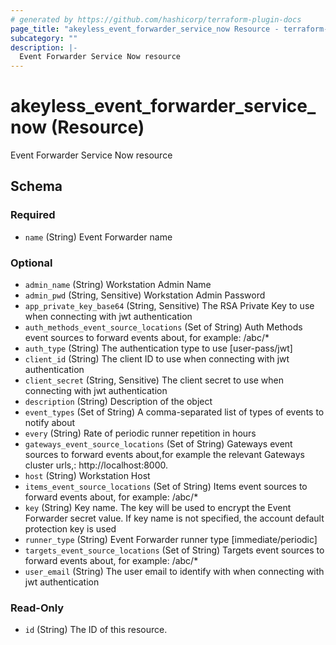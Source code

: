 ```yaml
---
# generated by https://github.com/hashicorp/terraform-plugin-docs
page_title: "akeyless_event_forwarder_service_now Resource - terraform-provider-akeyless"
subcategory: ""
description: |-
  Event Forwarder Service Now resource
---
```


# akeyless_event_forwarder_service_now (Resource)

Event Forwarder Service Now resource



<!-- schema generated by tfplugindocs -->
## Schema

### Required

- `name` (String) Event Forwarder name

### Optional

- `admin_name` (String) Workstation Admin Name
- `admin_pwd` (String, Sensitive) Workstation Admin Password
- `app_private_key_base64` (String, Sensitive) The RSA Private Key to use when connecting with jwt authentication
- `auth_methods_event_source_locations` (Set of String) Auth Methods event sources to forward events about, for example: /abc/*
- `auth_type` (String) The authentication type to use [user-pass/jwt]
- `client_id` (String) The client ID to use when connecting with jwt authentication
- `client_secret` (String, Sensitive) The client secret to use when connecting with jwt authentication
- `description` (String) Description of the object
- `event_types` (Set of String) A comma-separated list of types of events to notify about
- `every` (String) Rate of periodic runner repetition in hours
- `gateways_event_source_locations` (Set of String) Gateways event sources to forward events about,for example the relevant Gateways cluster urls,: http://localhost:8000.
- `host` (String) Workstation Host
- `items_event_source_locations` (Set of String) Items event sources to forward events about, for example: /abc/*
- `key` (String) Key name. The key will be used to encrypt the Event Forwarder secret value. If key name is not specified, the account default protection key is used
- `runner_type` (String) Event Forwarder runner type [immediate/periodic]
- `targets_event_source_locations` (Set of String) Targets event sources to forward events about, for example: /abc/*
- `user_email` (String) The user email to identify with when connecting with jwt authentication

### Read-Only

- `id` (String) The ID of this resource.


